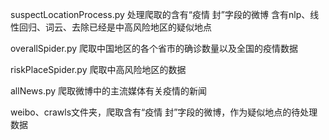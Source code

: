 suspectLocationProcess.py 处理爬取的含有“疫情 封”字段的微博
含有nlp、线性回归、词云、去除已经是中高风险地区的疑似地点

overallSpider.py 爬取中国地区的各个省市的确诊数量以及全国的疫情数据

riskPlaceSpider.py 爬取中高风险地区的数据

allNews.py 爬取微博中的主流媒体有关疫情的新闻

weibo、crawls文件夹，爬取含有“疫情 封”字段的微博，作为疑似地点的待处理数据